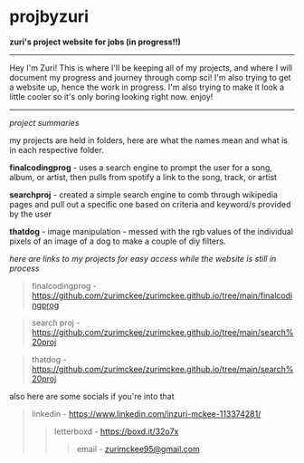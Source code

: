 # projbyzuri
**zuri's project website for jobs (in progress!!)**
***
Hey I'm Zuri! This is where I'll be keeping all of my projects, and where I will document my progress and journey through comp sci! I'm also trying to get a website up, hence the work in progress. I'm also trying to make it look a little cooler so it's only boring looking right now. enjoy! 
***
*project summaries*

my projects are held in folders, here are what the names mean and what is in each respective folder.

**finalcodingprog** - uses a search engine to prompt the user for a song, album, or artist, then pulls from spotify a link to the song, track, or artist

**searchproj** - created a simple search engine to comb through wikipedia pages and pull out a specific one based on criteria and keyword/s provided by the user

**thatdog** - image manipulation - messed with the rgb values of the individual pixels of an image of a dog to make a couple of diy filters.


*here are links to my projects for easy access while the website is still in process*
>finalcodingprog - https://github.com/zurimckee/zurimckee.github.io/tree/main/finalcodingprog

>search proj - https://github.com/zurimckee/zurimckee.github.io/tree/main/search%20proj

>thatdog - https://github.com/zurimckee/zurimckee.github.io/tree/main/search%20proj 

also here are some socials if you're into that
>linkedin - https://www.linkedin.com/inzuri-mckee-113374281/
>>letterboxd - https://boxd.it/32o7x
>>>email - zurimckee95@gmail.com



